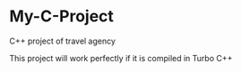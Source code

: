 # My-C-Project
C++ project of travel agency

This project will work perfectly if it is compiled in Turbo C++
